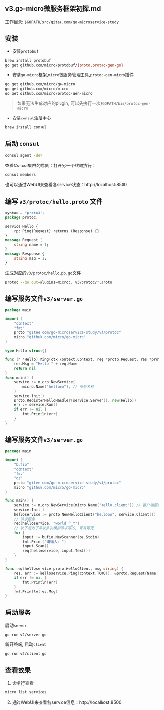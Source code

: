 ## v3.go-micro微服务框架初探.md
工作目录: `$GOPATH/src/gitee.com/go-microservice-study`

## 安装
- 安装`protobuf`
```bash
brew install protobuf
go get github.com/micro/protobuf/{proto,protoc-gen-go}
```

- 安装`go-micro`框架,`micro`微服务管理工具,`protoc-gen-micro`插件
```bash
go get github.com/micro/go-micro
go get github.com/micro/micro
go get github.com/micro/protoc-gen-micro
```
> 如果无法生成对应的plugin, 可以先执行一次`$GOPATH/bin/protoc-gen-micro`

- 安装`consul`注册中心
```bash
brew install consul
```

## 启动 `consul`
```bash
consul agent -dev
```
查看Consul集群的成员：打开另一个终端执行：
```bash
consul members
```
也可以通过WebUI来查看各service状态：http://localhost:8500

## 编写 `v3/protoc/hello.proto` 文件
```proto
syntax = "proto3";
package protoc;

service Hello {
    rpc Ping(Request) returns (Response) {}
}
message Request {
    string name = 1;
}
message Response {
    string msg = 1;
}
```
生成对应的`v3/protoc/hello.pb.go`文件
```bash
protoc --go_out=plugins=micro:. v3/protoc/*.proto
```

## 编写服务文件`v3/server.go`
```go
package main

import (
	"context"
	"fmt"
	proto "gitee.com/go-microservice-study/v3/protoc"
	micro "github.com/micro/go-micro"
)

type Hello struct{}

func (h *Hello) Ping(ctx context.Context, req *proto.Request, res *proto.Response) error {
	res.Msg = "Hello " + req.Name
	return nil
}
func main() {
	service := micro.NewService(
		micro.Name("hellooo"), // 服务名称
	)
	service.Init()
	proto.RegisterHelloHandler(service.Server(), new(Hello))
	err := service.Run()
	if err != nil {
		fmt.Println(err)
	}
}
```
## 编写服务文件`v3/server.go`
```go
package main

import (
	"bufio"
	"context"
	"fmt"
	"os"
	proto "gitee.com/go-microservice-study/v3/protoc"
	micro "github.com/micro/go-micro"
)

func main() {
	service := micro.NewService(micro.Name("hello.client")) // 客户端服务名称
	service.Init()
	helloservice := proto.NewHelloClient("hellooo", service.Client())
	// 请求服务
	req(helloservice, "world ^_^")
	// 以下是为了可以多次模拟请求写的, 可有可无
	for {
		input := bufio.NewScanner(os.Stdin)
		fmt.Print("请输入: ")
		input.Scan()
		req(helloservice, input.Text())
	}
}

func req(helloservice proto.HelloClient, msg string) {
	res, err := helloservice.Ping(context.TODO(), &proto.Request{Name: msg})
	if err != nil {
		fmt.Println(err)
	}
	fmt.Println(res.Msg)
}

```
## 启动服务
启动`server`
```bash
go run v2/server.go
```
新开终端, 启动`client`
```bash
go run v2/client.go
```

## 查看效果
1. 命令行查看
```bash
micro list services
```
2. 通过WebUI来查看各service信息：http://localhost:8500
